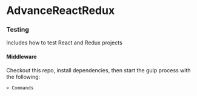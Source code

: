 # AdvanceReactRedux

### Testing 

Includes how to test React and Redux projects

#### Middleware
Checkout this repo, install dependencies, then start the gulp process with the following:

```
> Commands
```
